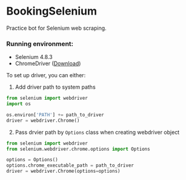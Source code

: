 # BookingSelenium
Practice bot for Selenium web scraping.

### Running environment:
- Selenium 4.8.3
- ChromeDriver ([Download](https://chromedriver.chromium.org/downloads))

To set up driver, you can either:
1. Add driver path to system paths
```python
from selenium import webdriver
import os

os.environ['PATH'] += path_to_driver
driver = webdriver.Chrome()
```
2. Pass drvier path by `Options` class when creating webdriver object
```python
from selenium import webdriver
from selenium.webdriver.chrome.options import Options

options = Options()
options.chrome_executable_path = path_to_driver
driver = webdriver.Chrome(options=options)
```
